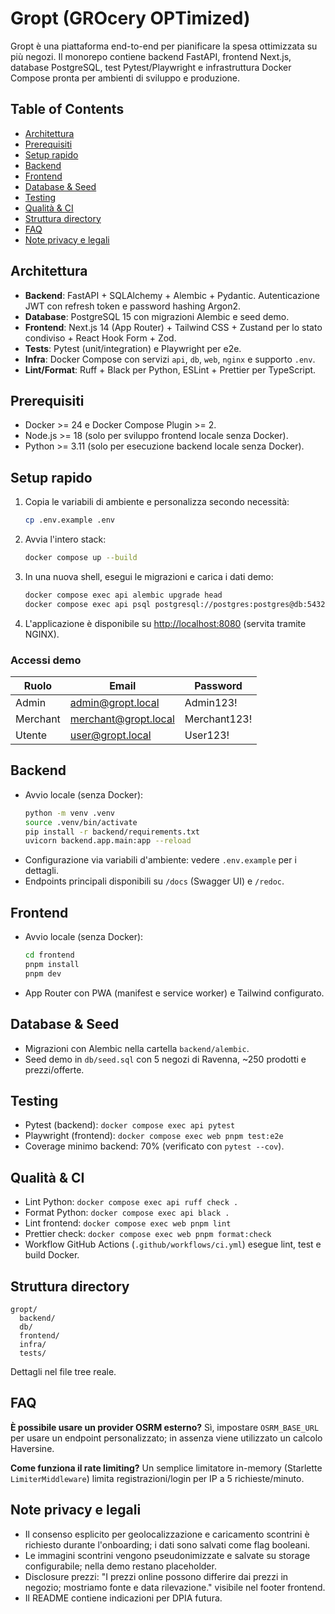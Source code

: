 # Gropt (GROcery OPTimized)

Gropt è una piattaforma end-to-end per pianificare la spesa ottimizzata su più negozi.
Il monorepo contiene backend FastAPI, frontend Next.js, database PostgreSQL, test
Pytest/Playwright e infrastruttura Docker Compose pronta per ambienti di sviluppo e produzione.

## Table of Contents
- [Architettura](#architettura)
- [Prerequisiti](#prerequisiti)
- [Setup rapido](#setup-rapido)
- [Backend](#backend)
- [Frontend](#frontend)
- [Database & Seed](#database--seed)
- [Testing](#testing)
- [Qualità & CI](#qualità--ci)
- [Struttura directory](#struttura-directory)
- [FAQ](#faq)
- [Note privacy e legali](#note-privacy-e-legali)

## Architettura
- **Backend**: FastAPI + SQLAlchemy + Alembic + Pydantic. Autenticazione JWT con refresh
  token e password hashing Argon2.
- **Database**: PostgreSQL 15 con migrazioni Alembic e seed demo.
- **Frontend**: Next.js 14 (App Router) + Tailwind CSS + Zustand per lo stato condiviso +
  React Hook Form + Zod.
- **Tests**: Pytest (unit/integration) e Playwright per e2e.
- **Infra**: Docker Compose con servizi `api`, `db`, `web`, `nginx` e supporto `.env`.
- **Lint/Format**: Ruff + Black per Python, ESLint + Prettier per TypeScript.

## Prerequisiti
- Docker >= 24 e Docker Compose Plugin >= 2.
- Node.js >= 18 (solo per sviluppo frontend locale senza Docker).
- Python >= 3.11 (solo per esecuzione backend locale senza Docker).

## Setup rapido
1. Copia le variabili di ambiente e personalizza secondo necessità:
   ```bash
   cp .env.example .env
   ```
2. Avvia l'intero stack:
   ```bash
   docker compose up --build
   ```
3. In una nuova shell, esegui le migrazioni e carica i dati demo:
   ```bash
   docker compose exec api alembic upgrade head
   docker compose exec api psql postgresql://postgres:postgres@db:5432/gropt -f /app/db/seed.sql
   ```
4. L'applicazione è disponibile su <http://localhost:8080> (servita tramite NGINX).

### Accessi demo
| Ruolo | Email | Password |
|-------|-------|----------|
| Admin | admin@gropt.local | Admin123! |
| Merchant | merchant@gropt.local | Merchant123! |
| Utente | user@gropt.local | User123! |

## Backend
- Avvio locale (senza Docker):
  ```bash
  python -m venv .venv
  source .venv/bin/activate
  pip install -r backend/requirements.txt
  uvicorn backend.app.main:app --reload
  ```
- Configurazione via variabili d'ambiente: vedere `.env.example` per i dettagli.
- Endpoints principali disponibili su `/docs` (Swagger UI) e `/redoc`.

## Frontend
- Avvio locale (senza Docker):
  ```bash
  cd frontend
  pnpm install
  pnpm dev
  ```
- App Router con PWA (manifest e service worker) e Tailwind configurato.

## Database & Seed
- Migrazioni con Alembic nella cartella `backend/alembic`.
- Seed demo in `db/seed.sql` con 5 negozi di Ravenna, ~250 prodotti e prezzi/offerte.

## Testing
- Pytest (backend): `docker compose exec api pytest`
- Playwright (frontend): `docker compose exec web pnpm test:e2e`
- Coverage minimo backend: 70% (verificato con `pytest --cov`).

## Qualità & CI
- Lint Python: `docker compose exec api ruff check .`
- Format Python: `docker compose exec api black .`
- Lint frontend: `docker compose exec web pnpm lint`
- Prettier check: `docker compose exec web pnpm format:check`
- Workflow GitHub Actions (`.github/workflows/ci.yml`) esegue lint, test e build Docker.

## Struttura directory
```
gropt/
  backend/
  db/
  frontend/
  infra/
  tests/
```
Dettagli nel file tree reale.

## FAQ
**È possibile usare un provider OSRM esterno?**
Sì, impostare `OSRM_BASE_URL` per usare un endpoint personalizzato; in assenza viene
utilizzato un calcolo Haversine.

**Come funziona il rate limiting?**
Un semplice limitatore in-memory (Starlette `LimiterMiddleware`) limita registrazioni/login
per IP a 5 richieste/minuto.

## Note privacy e legali
- Il consenso esplicito per geolocalizzazione e caricamento scontrini è richiesto durante
  l'onboarding; i dati sono salvati come flag booleani.
- Le immagini scontrini vengono pseudonimizzate e salvate su storage configurabile; nella
  demo restano placeholder.
- Disclosure prezzi: "I prezzi online possono differire dai prezzi in negozio; mostriamo
  fonte e data rilevazione." visibile nel footer frontend.
- Il README contiene indicazioni per DPIA futura.


